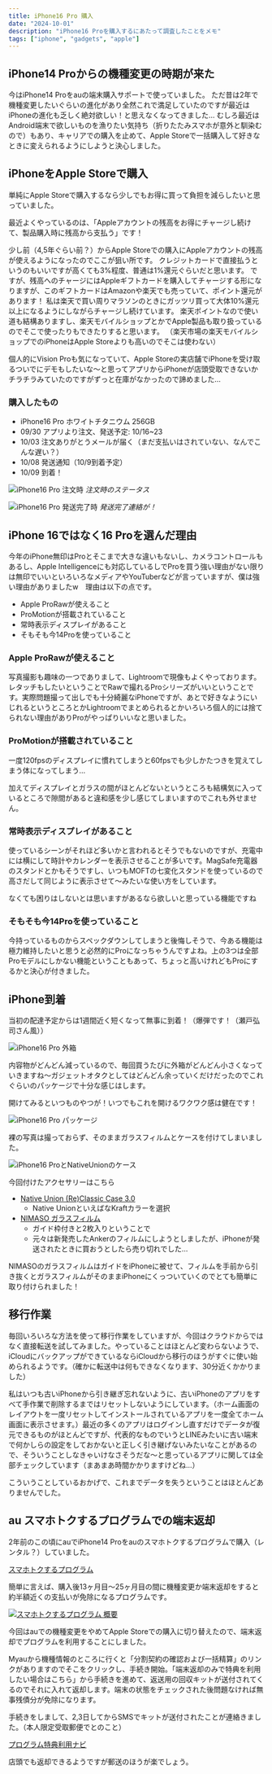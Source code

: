 ```yaml
---
title: iPhone16 Pro 購入
date: "2024-10-01"
description: "iPhone16 Proを購入するにあたって調査したことをメモ"
tags: ["iphone", "gadgets", "apple"]
---
```


## iPhone14 Proからの機種変更の時期が来た

今はiPhone14 Proをauの端末購入サポートで使っていました。
ただ昔は2年で機種変更したいぐらいの進化があり全然これで満足していたのですが最近はiPhoneの進化も乏しく絶対欲しい！と思えなくなってきました…
むしろ最近はAndroid端末で欲しいものを漁りたい気持ち（折りたたみスマホが意外と馴染むので）もあり、キャリアでの購入を止めて、Apple Storeで一括購入して好きなときに変えられるようにしようと決心しました。

## iPhoneをApple Storeで購入

単純にApple Storeで購入するなら少しでもお得に買って負担を減らしたいと思っていました。

最近よくやっているのは、「Appleアカウントの残高をお得にチャージし続けて、製品購入時に残高から支払う」です！

少し前（4,5年ぐらい前？）からApple Storeでの購入にAppleアカウントの残高が使えるようになったのでここが狙い所です。
クレジットカードで直接払うというのもいいですが高くても3%程度、普通は1%還元ぐらいだと思います。
ですが、残高へのチャージにはAppleギフトカードを購入してチャージする形になりますが、このギフトカードはAmazonや楽天でも売っていて、ポイント還元があります！
私は楽天で買い周りマラソンのときにガッツリ買って大体10%還元以上になるようにしながらチャージし続けています。
楽天ポイントなので使い道も結構ありますし、楽天モバイルショップとかでApple製品も取り扱っているのでそこで使ったりもできたりすると思います。
（楽天市場の楽天モバイルショップでのiPhoneはApple Storeよりも高いのでそこは使わない）

個人的にVision Proも気になっていて、Apple Storeの実店舗でiPhoneを受け取るついでにデモもしたいな～と思ってアプリからiPhoneが店頭受取できないかチラチラみていたのですがずっと在庫がなかったので諦めました…

### 購入したもの

- iPhone16 Pro ホワイトチタニウム 256GB
- 09/30 アプリより注文、発送予定: 10/16~23
- 10/03 注文ありがとうメールが届く（まだ支払いはされていない、なんでこんな遅い？）
- 10/08 発送通知（10/9到着予定）
- 10/09 到着！

![iPhone16 Pro 注文時](/iphone16pro_order1.jpeg)
*注文時のステータス*

![iPhone16 Pro 発送完了時](/iphone16pro_order2.jpeg)
*発送完了連絡が！*

## iPhone 16ではなく16 Proを選んだ理由

今年のiPhone無印はProとそこまで大きな違いもないし、カメラコントロールもあるし、Apple Intelligenceにも対応しているしでProを買う強い理由がない限りは無印でいいといろいろなメディアやYouTuberなどが言っていますが、僕は強い理由がありましたw　理由は以下の点です。

- Apple ProRawが使えること
- ProMotionが搭載されていること
- 常時表示ディスプレイがあること
- そもそも今14Proを使っていること

### Apple ProRawが使えること

写真撮影も趣味の一つでありまして、Lightroomで現像もよくやっております。レタッチもしたいということでRawで撮れるProシリーズがいいということです。実際問題撮って出しでも十分綺麗なiPhoneですが、あとで好きなようにいじれるというところとかLightroomでまとめられるとかいろいろ個人的には捨てられない理由がありProがやっぱりいいなと思いました。

### ProMotionが搭載されていること

一度120fpsのディスプレイに慣れてしまうと60fpsでも少しかたつきを覚えてしまう体になってしまう…

加えてディスプレイとガラスの間がほとんどないというところも結構気に入っているところで隙間があると違和感を少し感じてしまいますのでこれも外せません。

### 常時表示ディスプレイがあること

使っているシーンがそれほど多いかと言われるとそうでもないのですが、充電中には横にして時計やカレンダーを表示させることが多いです。MagSafe充電器のスタンドとかもそうですし、いつもMOFTの七変化スタンドを使っているので高さだして同じように表示させて〜みたいな使い方をしています。

なくても困りはしないとは思いますがあるなら欲しいと思っている機能ですね

### そもそも今14Proを使っていること

今持っているものからスペックダウンしてしまうと後悔しそうで、今ある機能は極力維持したいと思うと必然的にProになっちゃうんですよね。上の3つは全部Proモデルにしかない機能ということもあって、ちょっと高いけれどもProにするかと決心が付きました。

## iPhone到着

当初の配達予定からは1週間近く短くなって無事に到着！（爆弾です！（瀬戸弘司さん風））

![iPhone16 Pro 外箱](/iphone16_package1.jpg)

内容物がどんどん減っているので、毎回買うたびに外箱がどんどん小さくなっていきますね～ガジェットオタクとしてはどんどん余っていくだけだったのでこれぐらいのパッケージで十分な感じはします。

開けてみるといつものやつが！いつでもこれを開けるワクワク感は健在です！

![iPhone16 Pro パッケージ](/iphone16_package2.jpg)


裸の写真は撮っておらず、そのままガラスフィルムとケースを付けてしまいました。

![iPhone16 ProとNativeUnionのケース](/iphone16_nativeunioncase.jpg)

今回付けたアクセサリーはこちら

- [Native Union (Re)Classic Case 3.0](https://www.amazon.co.jp/gp/product/B0DDXSKX3Y/ref=ppx_yo_dt_b_asin_title_o02_s00?ie=UTF8&psc=1)
  - Native UnionといえばなKraftカラーを選択
- [NIMASO ガラスフィルム](https://www.amazon.co.jp/gp/product/B0D96DMZ7N/ref=ppx_yo_dt_b_asin_title_o02_s00?ie=UTF8&psc=1)
  - ガイド枠付きと2枚入りということで
  - 元々は新発売したAnkerのフィルムにしようとしましたが、iPhoneが発送されたときに買おうとしたら売り切れでした…

NIMASOのガラスフィルムはガイドをiPhoneに被せて、フィルムを手前から引き抜くとガラスフィルムがそのままiPhoneにくっついていくのでとても簡単に取り付けられました！

## 移行作業

毎回いろいろな方法を使って移行作業をしていますが、今回はクラウドからではなく直接転送を試してみました。やっていることはほとんど変わらないようで、iCloudにバックアップができているならiCloudから移行のほうがすぐに使い始められるようです。（確かに転送中は何もできなくなります、30分近くかかりました）

私はいつも古いiPhoneから引き継ぎ忘れないように、古いiPhoneのアプリをすべて手作業で削除するまではリセットしないようにしています。（ホーム画面のレイアウトを一度リセットしてインストールされているアプリを一度全てホーム画面に表示させます。）最近の多くのアプリはログインし直すだけでデータが復元できるものがほとんどですが、代表的なものでいうとLINEみたいに古い端末で何かしらの設定をしておかないと正しく引き継げないみたいなことがあるので、そういうことしなきゃいけなさそうだな～と思っているアプリに関しては全部チェックしています（まあまあ時間かかりますけどね…）

こういうことしているおかげで、これまでデータを失うということはほとんどありませんでした。

## au スマホトクするプログラムでの端末返却

2年前のこの頃にauでiPhone14 Proをauのスマホトクするプログラムで購入（レンタル？）していました。

[スマホトクするプログラム](https://www.au.com/mobile/tokusuru-program/)

簡単に言えば、購入後13ヶ月目～25ヶ月目の間に機種変更か端末返却をすると約半額近くの支払いが免除になるプログラムです。

[![スマホトクするプログラム 概要](/au_tokusuru_program.webp)](https://www.au.com/mobile/tokusuru-program/)

今回はauでの機種変更をやめてApple Storeでの購入に切り替えたので、端末返却でプログラムを利用することにしました。

Myauから機種情報のところに行くと「分割契約の確認および一括精算」のリンクがありますのでそこをクリックし、手続き開始。「端末返却のみで特典を利用したい場合はこちら」から手続きを進めて、返送用の回収キットが送付されてくるのでそれに入れて返却します。端末の状態をチェックされた後問題なければ無事残債分が免除になります。

手続きをしまして、2,3日してからSMSでキットが送付されたことが連絡きました。（本人限定受取郵便でとのこと）

[プログラム特典利用ナビ](https://www.au.com/support/service/mobile/procedure/switch/modelchange-navi/)

店頭でも返却できるようですが郵送のほうが楽でしょう。

